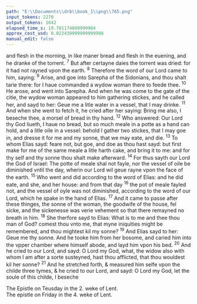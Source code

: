 ```yaml
---
path: "E:\\Documents\\drb\\book_1\\png\\765.png"
input_tokens: 2270
output_tokens: 1042
elapsed_time_s: 19.701174899999984
approx_cost_usd: 0.022439999999999998
manual_edit: false
---
```

and flesh in the morning, in like maner bread and flesh in the
euening, and he dranke of the torrent. <sup>7</sup> But after certayne
daies the torrent was dried: for it had not rayned vpon the
earth. <sup>8</sup> Therefore the word of our Lord came to him, saying:
<sup>9</sup> Arise, and goe into Sarepha of the Sidonians, and thou
shalt tarie there: for I haue commanded a wydow woman
there to feede thee. <sup>10</sup> He arose, and went into Sarepha. And
when he was come to the gate of the citie, the wydow woman
appeared to him gathering stickes, and he called her, and
sayd to her: Geue me a litle water in a vessel, that I may drinke.
<sup>11</sup> And when she went to fetch it, he cried after her saying:
Bring me also, I beseche thee, a morsel of bread in thy hand.
<sup>12</sup> Who answered: Our Lord thy God liueth, I haue no bread,
but so much meale in a potte as a hand can hold, and a litle oile
in a vessel: behold I gather two stickes, that I may goe in, and
dresse it for me and my sonne, that we may eate, and die.
<sup>13</sup> To whom Elias sayd: feare not, but goe, and doe as thou
hast sayd: but first make for me of the same meale a litle harth
cake, and bring it to me: and for thy self and thy sonne thou
shalt make afterward. <sup>14</sup> For thus sayth our Lord the God of
Israel: The potte of meale shal not fayle, nor the vessel of
oile be diminished vntil the day, wherin our Lord wil geue
rayne vpon the face of the earth. <sup>15</sup> Who went and did according
to the word of Elias: and he did eate, and she, and her
house: and from that day <sup>16</sup> the pot of meale fayled not, and
the vessel of oyle was not diminished, according to the word
of our Lord, which he spake in the hand of Elias. <sup>17</sup> And it
came to passe after these thinges, the sonne of the woman, the
goodwife of the house, fel sicke, and the sickenesse was verie
vehement so that there remayned no breath in him. <sup>18</sup> She
therfore sayd to Elias: What is to me and thee thou man of
God? comest thou vnto me, that myne iniquities might be remembered,
and thou mightest kil my sonne? <sup>19</sup> And Elias sayd
to her: Geue me thy sonne. And he tooke him from her bosome,
and caried him into the vpper chamber where himself
abode, and layd him vpon his bed. <sup>20</sup> And he cried to our
Lord, and sayd: O Lord my God, what, the widow also with
whom I am after a sorte susteyned, hast thou afflicted, that thou
wouldest kil her sonne? <sup>21</sup> And he stretched forth, & measured
him selfe vpon the childe three tymes, & he cried to our Lord,
and sayd: O Lord my God, let the soule of this childe, I beseche

<aside>The Epistle on Teusday in the 2. weke of Lent.</aside>

<aside>The epistle on Friday in the 4. weke of Lent.</aside>

[^1]: To this question (sayth S. Augustin) the prophet answered in spirit: No: For God killed not this childe to afflict so good a mother, but to confirme her in true religion, & to comforte her by raysing him from death. So Lazarus died not to remaine dead, but to lie raysed to life, for Gods more glorie: *Ioan. 11. n. 4.* *s. Aug. li. 2. q. 5. ad Simplici.*